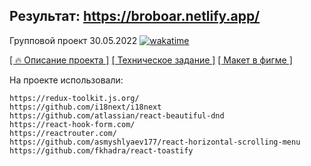 ## Результат: https://broboar.netlify.app/

Групповой проект 30.05.2022 [![wakatime](https://wakatime.com/badge/user/d4d82fd4-7c59-47e7-be87-f3e1af2700c6/project/2f44bd64-8779-449e-a1d9-edefe9466fb2.svg)](https://wakatime.com/badge/user/d4d82fd4-7c59-47e7-be87-f3e1af2700c6/project/2f44bd64-8779-449e-a1d9-edefe9466fb2)

[[ 🔥 Описание проекта ]](https://github.com/u1f5a4/REACT2022Q1-kanbanboar/pull/1)
[[ Техническое задание ]](https://telegra.ph/Zadanie-Project-management-app-06-25)
[[ Макет в фигме ]](https://www.figma.com/file/aMnVL7V69Hmx2T6LaeXI8m/Kanban-Boar)

На проекте использовали:
```
https://redux-toolkit.js.org/
https://github.com/i18next/i18next
https://github.com/atlassian/react-beautiful-dnd
https://react-hook-form.com/
https://reactrouter.com/
https://github.com/asmyshlyaev177/react-horizontal-scrolling-menu
https://github.com/fkhadra/react-toastify
```
